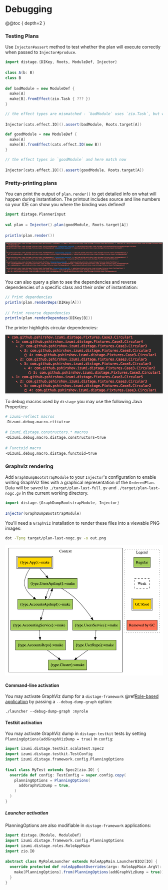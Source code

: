 # Debugging

@@toc { depth=2 }

### Testing Plans

Use `Injector#assert` method to test whether the plan will execute correctly when passed to `Injector#produce`.

```scala mdoc:reset:to-string
import distage.{DIKey, Roots, ModuleDef, Injector}

class A(b: B)
class B

def badModule = new ModuleDef {
  make[A]
  make[B].fromEffect(zio.Task { ??? })
}
```

```scala mdoc:crash:to-string
// the effect types are mismatched - `badModule` uses `zio.Task`, but we expect `cats.effect.IO`

Injector[cats.effect.IO]().assert(badModule, Roots.target[A])
```

```scala mdoc:to-string
def goodModule = new ModuleDef {
  make[A]
  make[B].fromEffect(cats.effect.IO(new B))
}
```

```scala mdoc:to-string
// the effect types in `goodModule` and here match now

Injector[cats.effect.IO]().assert(goodModule, Roots.target[A])
```

### Pretty-printing plans

You can print the output of `plan.render()` to get detailed info on what will happen during instantiation. The printout includes source
and line numbers so your IDE can show you where the binding was defined!

```scala mdoc:to-string
import distage.PlannerInput

val plan = Injector().plan(goodModule, Roots.target[A])

println(plan.render())
```

![print-test-plan](media/print-test-plan.png)

You can also query a plan to see the dependencies and reverse dependencies of a specific class and their order of instantiation:

```scala mdoc:to-string
// Print dependencies
println(plan.renderDeps(DIKey[A]))

// Print reverse dependencies
println(plan.renderDependees(DIKey[B]))
```

The printer highlights circular dependencies:

![print-dependencies](media/print-dependencies.png)

To debug macros used by `distage` you may use the following Java Properties:

```bash
# izumi-reflect macros
-Dizumi.debug.macro.rtti=true

# izumi.distage.constructors.* macros
-Dizumi.debug.macro.distage.constructors=true

# Functoid macro
-Dizumi.debug.macro.distage.functoid=true
```

### Graphviz rendering

Add `GraphDumpBootstrapModule` to your `Injector`'s configuration to enable writing GraphViz files with a graphical representation of the `OrderedPlan`. Data will be saved to `./target/plan-last-full.gv` and `./target/plan-last-nogc.gv` in the current working directory.

```scala mdoc:reset:to-string
import distage.{GraphDumpBootstrapModule, Injector}

Injector(GraphDumpBootstrapModule)
```

You'll need a `GraphViz` installation to render these files into a viewable PNG images:

```bash
dot -Tpng target/plan-last-nogc.gv -o out.png
```

![plan-graph](media/plan-graph.png)

#### Command-line activation

You may activate GraphViz dump for a `distage-framework` @ref[Role-based application](distage-framework.md#roles) by passing a `--debug-dump-graph` option:

```
./launcher --debug-dump-graph :myrole
```

#### Testkit activation

You may activate GraphViz dump in `distage-testkit` tests by setting `PlanningOptions(addGraphVizDump = true)` in `config`:

```scala mdoc:reset
import izumi.distage.testkit.scalatest.Spec2
import izumi.distage.testkit.TestConfig
import izumi.distage.framework.config.PlanningOptions

final class MyTest extends Spec2[zio.IO] {
  override def config: TestConfig = super.config.copy(
    planningOptions = PlanningOptions(
      addGraphVizDump = true,
    )
  )
}
```

##### Launcher activation

PlanningOptions are also modifiable in `distage-framework` applications:

```scala mdoc:reset
import distage.{Module, ModuleDef}
import izumi.distage.framework.config.PlanningOptions
import izumi.distage.roles.RoleAppMain
import zio.IO

abstract class MyRoleLauncher extends RoleAppMain.LauncherBIO2[IO] {
  override protected def roleAppBootOverrides(argv: RoleAppMain.ArgV): Module = new ModuleDef {
    make[PlanningOptions].from(PlanningOptions(addGraphVizDump = true))
  }
}
```
